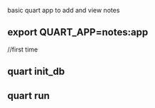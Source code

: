 basic quart app to add and view notes

## export QUART_APP=notes:app

//first time
## quart init_db

## quart run
